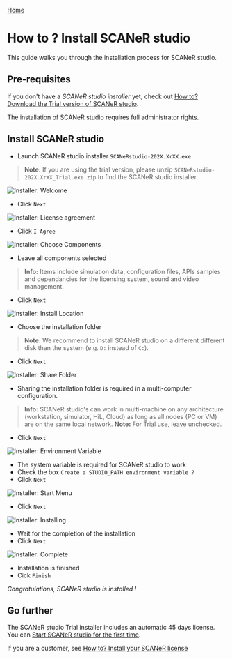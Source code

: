 <a href="https://avsguillaume.github.io/Samples-Pack/">Home</a>

# How to ? Install SCANeR studio

This guide walks you through the installation process for SCANeR studio.

## Pre-requisites

If you don't have a *SCANeR studio installer* yet, check out [How to? Download the Trial version of SCANeR studio](../HT_Download_Trial_SCANeR/HT_Install_Trial_SCANeR.md).

The installation of SCANeR studio requires full administrator rights.

## Install SCANeR studio
* Launch SCANeR studio installer ```SCANeRstudio-202X.XrXX.exe```

> **Note:** If you are using the trial version, please unzip ```SCANeRstudio-202X.XrXX_Trial.exe.zip``` to find the SCANeR studio installer.

![Installer: Welcome](./assets/i1.PNG)
* Click ```Next```

![Installer: License agreement](./assets/i2.PNG)
* Click ```I Agree```

![Installer: Choose Components](./assets/i3.PNG)
* Leave all components selected
> **Info:** Items include simulation data, configuration files, APIs samples and dependancies for the licensing system, sound and video management.
* Click ```Next```

![Installer: Install Location](./assets/i4.PNG)
* Choose the installation folder
> **Note:** We recommend to install SCANeR studio on a different different disk than the system (e.g. ```D:``` instead of ```C:```).
* Click ```Next```

![Installer: Share Folder](./assets/i5b.png)
* Sharing the installation folder is required in a multi-computer configuration.
> **Info:** SCANeR studio's can work in multi-machine on any architecture (workstation, simulator, HiL, Cloud) as long as all nodes (PC or VM) are on the same local network.
> **Note:** For Trial use, leave unchecked.
* Click ```Next```

![Installer: Environment Variable](./assets/i6.PNG)
* The system variable is required for SCANeR studio to work
* Check the box ```Create a STUDIO_PATH environment variable ?```
* Click ```Next```

![Installer: Start Menu](./assets/i7.PNG)
* Click ```Next```

![Installer: Installing](./assets/i8.PNG)
* Wait for the completion of the installation
* Click ```Next```

![Installer: Complete](./assets/i9.PNG)
* Installation is finished
* Cick ```Finish```

_Congratulations, SCANeR studio is installed !_

## Go further

The SCANeR studio Trial installer includes an automatic 45 days license. You can [Start SCANeR studio for the first time](../HT_FirstLaunch/HT_FirstLaunch.html).

If you are a customer, see [How to? Install your SCANeR license](../HT_Install_SCANeR_license/Install_SCANeR_license.md)

